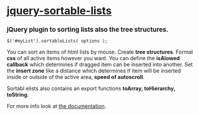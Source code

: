 <h1><a href="https://camohub.github.io/jquery-sortable-lists/index.html">jquery-sortable-lists</a></h1>
<h2 style="font-size:17px">jQuery plugin to sorting lists also the tree structures.</h2>

```$('#myList').sortableLists( options );```
<p>You can sort an items of html lists by mouse. Create <strong>tree structures</strong>. Format <strong>css</strong> of all active items however you want. You can define the <strong>isAlowed callback</strong> which determines if dragged item can be inserted into another. Set the <strong>insert zone</strong> like a distance which determines if item will be inserted inside or outside of the active area, <strong>speed of autoscroll</strong>.</p>
<p>Sortabl elists also contains an export functions <strong>toArray, toHierarchy, toString</strong>.</p>
<p>For more info look at <a href="http://localhost/jquery-sortable-lists/index.html">the documentation</a>.</p>				
				
				
